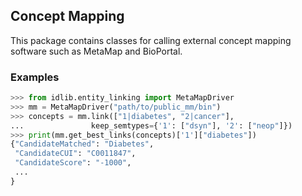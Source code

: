 ## Concept Mapping

This package contains classes for calling external concept mapping software such as MetaMap and BioPortal.

### Examples

```python
>>> from idlib.entity_linking import MetaMapDriver
>>> mm = MetaMapDriver("path/to/public_mm/bin")
>>> concepts = mm.link(["1|diabetes", "2|cancer"],
...  		      keep_semtypes={'1': ["dsyn"], '2': ["neop"]})
>>> print(mm.get_best_links(concepts)['1']["diabetes"])
{"CandidateMatched": "Diabetes",
 "CandidateCUI": "C0011847",
 "CandidateScore": "-1000",
 ...
}
```
